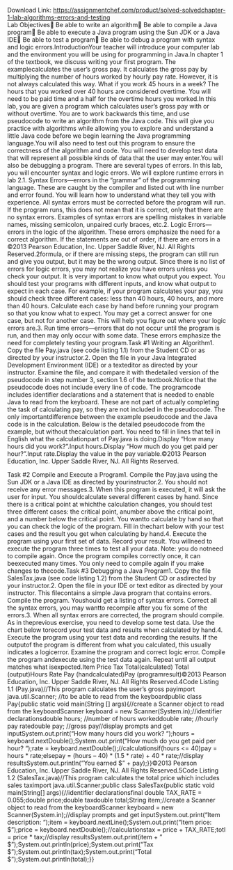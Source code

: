 Download Link: https://assignmentchef.com/product/solved-solvedchapter-1-lab-algorithms-errors-and-testing
<br>
Lab Objectives Be able to write an algorithm Be able to compile a Java program Be able to execute a Java program using the Sun JDK or a Java IDE Be able to test a program Be able to debug a program with syntax and logic errors.IntroductionYour teacher will introduce your computer lab and the environment you will be using for programming in Java.In chapter 1 of the textbook, we discuss writing your first program. The examplecalculates the user’s gross pay. It calculates the gross pay by multiplying the number of hours worked by hourly pay rate. However, it is not always calculated this way. What if you work 45 hours in a week? The hours that you worked over 40 hours are considered overtime. You will need to be paid time and a half for the overtime hours you worked.In this lab, you are given a program which calculates user’s gross pay with or without overtime. You are to work backwards this time, and use pseudocode to write an algorithm from the Java code. This will give you practice with algorithms while allowing you to explore and understand a little Java code before we begin learning the Java programming language.You will also need to test out this program to ensure the correctness of the algorithm and code. You will need to develop test data that will represent all possible kinds of data that the user may enter.You will also be debugging a program. There are several types of errors. In this lab, you will encounter syntax and logic errors. We will explore runtime errors in lab 2.1. Syntax Errors—errors in the “grammar” of the programming language. These are caught by the compiler and listed out with line number and error found. You will learn how to understand what they tell you with experience. All syntax errors must be corrected before the program will run. If the program runs, this does not mean that it is correct, only that there are no syntax errors. Examples of syntax errors are spelling mistakes in variable names, missing semicolon, unpaired curly braces, etc.2. Logic Errors—errors in the logic of the algorithm. These errors emphasize the need for a correct algorithm. If the statements are out of order, if there are errors in a ©2013 Pearson Education, Inc. Upper Saddle River, NJ. All Rights Reserved.2formula, or if there are missing steps, the program can still run and give you output, but it may be the wrong output. Since there is no list of errors for logic errors, you may not realize you have errors unless you check your output. It is very important to know what output you expect. You should test your programs with different inputs, and know what output to expect in each case. For example, if your program calculates your pay, you should check three different cases: less than 40 hours, 40 hours, and more than 40 hours. Calculate each case by hand before running your program so that you know what to expect. You may get a correct answer for one case, but not for another case. This will help you figure out where your logic errors are.3. Run time errors—errors that do not occur until the program is run, and then may only occur with some data. These errors emphasize the need for completely testing your program.Task #1 Writing an Algorithm1. Copy the file Pay.java (see code listing 1.1) from the Student CD or as directed by your instructor.2. Open the file in your Java Integrated Development Environment (IDE) or a texteditor as directed by your instructor. Examine the file, and compare it with thedetailed version of the pseudocode in step number 3, section 1.6 of the textbook.Notice that the pseudocode does not include every line of code. The programcode includes identifier declarations and a statement that is needed to enable Java to read from the keyboard. These are not part of actually completing the task of calculating pay, so they are not included in the pseudocode. The only importantdifference between the example pseudocode and the Java code is in the calculation. Below is the detailed pseudocode from the example, but without thecalculation part. You need to fill in lines that tell in English what the calculationpart of Pay.java is doing.Display “How many hours did you work?”.Input hours.Display “How much do you get paid per hour?”.Input rate.Display the value in the pay variable.©2013 Pearson Education, Inc. Upper Saddle River, NJ. All Rights Reserved.

Task #2 Compile and Execute a Program1. Compile the Pay.java using the Sun JDK or a Java IDE as directed by yourinstructor.2. You should not receive any error messages.3. When this program is executed, it will ask the user for input. You shouldcalculate several different cases by hand. Since there is a critical point at whichthe calculation changes, you should test three different cases: the critical point, anumber above the critical point, and a number below the critical point. You wantto calculate by hand so that you can check the logic of the program. Fill in thechart below with your test cases and the result you get when calculating by hand.4. Execute the program using your first set of data. Record your result. You willneed to execute the program three times to test all your data. Note: you do notneed to compile again. Once the program compiles correctly once, it can beexecuted many times. You only need to compile again if you make changes to thecode.Task #3 Debugging a Java Program1. Copy the file SalesTax.java (see code listing 1.2) from the Student CD or asdirected by your instructor.2. Open the file in your IDE or text editor as directed by your instructor. This filecontains a simple Java program that contains errors. Compile the program. Youshould get a listing of syntax errors. Correct all the syntax errors, you may wantto recompile after you fix some of the errors.3. When all syntax errors are corrected, the program should compile. As in theprevious exercise, you need to develop some test data. Use the chart below torecord your test data and results when calculated by hand.4. Execute the program using your test data and recording the results. If the outputof the program is different from what you calculated, this usually indicates a logicerror. Examine the program and correct logic error. Compile the program andexecute using the test data again. Repeat until all output matches what isexpected.Item Price Tax Total(calculated) Total (output)Hours Rate Pay (handcalculated)Pay (programresult)©2013 Pearson Education, Inc. Upper Saddle River, NJ. All Rights Reserved.4Code Listing 1.1 (Pay.java)//This program calculates the user’s gross payimport java.util.Scanner; //to be able to read from the keyboardpublic class Pay{public static void main(String [] args){//create a Scanner object to read from the keyboardScanner keyboard = new Scanner(System.in);//identifier declarationsdouble hours; //number of hours workeddouble rate; //hourly pay ratedouble pay; //gross pay//display prompts and get inputSystem.out.print(“How many hours did you work? “);hours = keyboard.nextDouble();System.out.print(“How much do you get paid per hour? “);rate = keyboard.nextDouble();//calculationsif(hours &lt;= 40)pay = hours * rate;elsepay = (hours – 40) * (1.5 * rate) + 40 * rate;//display resultsSystem.out.println(“You earned $” + pay);}}©2013 Pearson Education, Inc. Upper Saddle River, NJ. All Rights Reserved.5Code Listing 1.2 (SalesTax.java)//This program calculates the total price which includes sales taximport java.util.Scanner;public class SalesTax{public static void main(String[] args){//identifier declarationsfinal double TAX_RATE = 0.055;double price;double taxdouble total;String item;//create a Scanner object to read from the keyboardScanner keyboard = new Scanner(System.in);//display prompts and get inputSystem.out.print(“Item description: “);item = keyboard.nextLine();System.out.print(“Item price: $”);price = keyboard.nextDouble();//calculationstax = price + TAX_RATE;totl = price * tax;//display resultsSystem.out.print(item + ” $”);System.out.println(price);System.out.print(“Tax $”);System.out.println(tax);System.out.print(“Total $”);System.out.println(total);}}